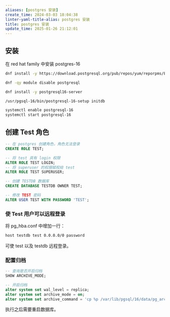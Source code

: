 ```yaml
---
aliases: [postgres 安装]
create_time: 2024-03-03 18:04:38
linter-yaml-title-alias: postgres 安装
title: postgres 安装
update_time: 2025-01-26 21:12:01
---
```


## 安装

在 red hat family 中安装 postgres-16

```bash
dnf install -y https://download.postgresql.org/pub/repos/yum/reporpms/EL-9-x86_64/pgdg-redhat-repo-latest.noarch.rpm

dnf -qy module disable postgresql

dnf install -y postgresql16-server

/usr/pgsql-16/bin/postgresql-16-setup initdb

systemctl enable postgresql-16
systemctl start postgresql-16
```

## 创建 Test 角色

```sql
-- 在 postgres 创建角色，角色无法登录
CREATE ROLE TEST;

-- 将 test 具有 login 权限
ALTER ROLE TEST LOGIN;
-- 将 superuser 的权限赋权给 test
ALTER ROLE TEST SUPERUSER;

-- 创建 TESTDB 数据库
CREATE DATABASE TESTDB OWNER TEST;

-- 修改 TEST 密码
ALTER USER TEST WITH PASSWORD 'TEST';
```

### 使 Test 用户可以远程登录

将 pg_hba.conf 中增加一行：

```txt
host testdb test 0.0.0.0/0 password
```

可使 test 以及 testdb 远程登录。

### 配置归档

```sql
-- 查询是否开启归档
SHOW ARCHIVE_MODE;

-- 开启归档
alter system set wal_level = replica;
alter system set archive_mode = on;
alter system set archive_command = 'cp %p /var/lib/pgsql/16/data/pg_arch/%f';
```

执行之后需要重启数据库。

